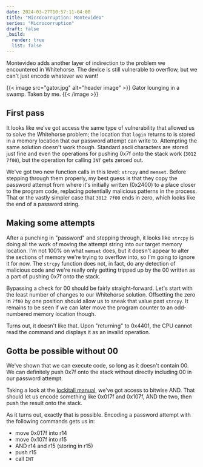 ```yaml
---
date: 2024-03-27T10:57:11-04:00
title: "Microcorruption: Montevideo"
series: "Microcorruption"
draft: false
_build:
  render: true
  list: false
---
```


<!-- summary -->
Montevideo adds another layer of indirection to the problem we encountered in Whitehorse. The device is still vulnerable to overflow, but we can't just encode whatever we want!
<!-- summary -->

{{< image src="gator.jpg" alt="header image" >}}
Gator lounging in a swamp. Taken by me.
{{< /image >}}

## First pass
It looks like we've got access the same type of vulnerability that allowed us to solve the Whitehorse problem; the location that `login` returns to is stored in a memory location that our password attempt can write to. Attempting the same solution doesn't work though. Standard ascii characters are stored just fine and even the operations for pushing 0x7f onto the stack work (`3012 7f00`), but the operation for calling `INT` gets zeroed out.

We've got two new function calls in this level: `strcpy` and `memset`. Before stepping through them properly, my best guess is that they copy the password attempt from where it's initially written (0x2400) to a place closer to the program code, replacing potentially malicious patterns in the process. That or the vastly simpler case that `3012 7f00` ends in zero, which looks like the end of a password string.

## Making some attempts
After a punching in "password" and stepping through, it looks like `strcpy` is doing all the work of moving the attempt string into our target memory location. I'm not 100% on what `memset` does, but it doesn't appear to alter the sections of memory we're trying to overflow into, so I'm going to ignore it for now. The `strcpy` function does not, in fact, do any detection of malicious code and we're really only getting tripped up by the 00 written as a part of pushing 0x7f onto the stack.

Bypassing a check for 00 should be fairly straight-forward. Let's start with the least number of changes to our Whitehorse solution. Offsetting the zero in `7f00` by one position should allow us to sneak that value past `strcpy`. It remains to be seen if we can later move the program counter to an odd-numbered memory location though.

Turns out, it doesn't like that. Upon "returning" to 0x4401, the CPU cannot read the command and displays it as an invalid operation.

## Gotta be possible without 00
We've shown that we can execute code, so long as it doesn't contain 00. We can definitely push 0x7f onto the stack without directly including 00 in our password attempt.

Taking a look at the [lockitall manual](https://microcorruption.com/public/manual.pdf), we've got access to bitwise AND. That should let us encode something like 0x017f and 0x107f, AND the two, then push the result onto the stack.

As it turns out, exactly that is possible. Encoding a password attempt with the following commands gets us in:
- move 0x017f into r14
- move 0x107f into r15
- AND r14 and r15 (storing in r15)
- push r15
- call `INT`
